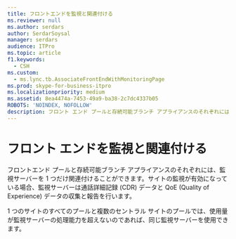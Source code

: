 ```yaml
---
title: フロントエンドを監視と関連付ける
ms.reviewer: null
ms.author: serdars
author: SerdarSoysal
manager: serdars
audience: ITPro
ms.topic: article
f1.keywords:
  - CSH
ms.custom:
  - ms.lync.tb.AssociateFrontEndWithMonitoringPage
ms.prod: skype-for-business-itpro
ms.localizationpriority: medium
ms.assetid: 8ea4474a-7453-49a9-ba38-2c7dc4337b05
ROBOTS: 'NOINDEX, NOFOLLOW'
description: フロント エンド プールと存続可能ブランチ アプライアンスのそれぞれには、監視サーバーを 1 つだけ関連付けることができます。サイトの監視が有効になっている場合、監視サーバーは通話詳細記録 (CDR) データと QoE (Quality of Experience) データの収集と報告を行います。
---
```


# <a name="associate-front-end-with-monitoring"></a>フロント エンドを監視と関連付ける
 
フロントエンド プールと存続可能ブランチ アプライアンスのそれぞれには、監視サーバーを 1 つだけ関連付けることができます。サイトの監視が有効になっている場合、監視サーバーは通話詳細記録 (CDR) データと QoE (Quality of Experience) データの収集と報告を行います。
  
1 つのサイトのすべてのプールと複数のセントラル サイトのプールでは、使用量が監視サーバーの処理能力を超えないのであれば、同じ監視サーバーを使用できます。 
  

